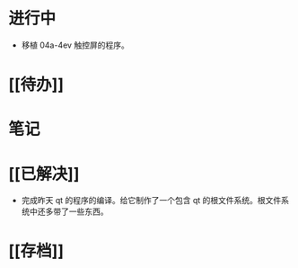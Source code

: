 # 进行中
- 移植 04a-4ev 触控屏的程序。
# [[待办]]

# 笔记

# [[已解决]]
- 完成昨天 qt 的程序的编译。给它制作了一个包含 qt 的根文件系统。根文件系统中还多带了一些东西。

# [[存档]]